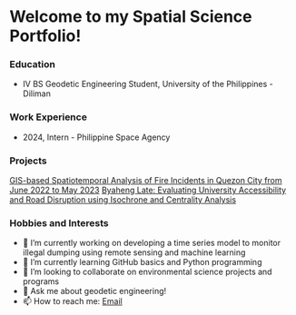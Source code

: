 # Welcome to my Spatial Science Portfolio!

### Education
- IV BS Geodetic Engineering Student, University of the Philippines - Diliman

### Work Experience
- 2024, Intern - Philippine Space Agency

### Projects
[GIS-based Spatiotemporal Analysis of Fire Incidents in Quezon City from June 2022 to May 2023](https://drive.google.com/file/d/1kP4zPdxd_EjRCMV3pMjZBpp_OmQxTyQc/view?usp=sharing)
[Byaheng Late: Evaluating University Accessibility and Road Disruption using Isochrone and Centrality Analysis](https://www.canva.com/design/DAGZYL1Hw_g/FHmPDcsr_6LX6a1S-jqmsg/edit?fbclid=IwY2xjawHMogFleHRuA2FlbQIxMAABHbfVkKJeBavkFqqoqQLMmG9Nb7mjRiMujsvTC8lck_EGAM-g9-pqndUuMg_aem_DGBDr4iJFJzJuwaYLnF3ag](https://colab.research.google.com/drive/1B_Aa8tuUx3EgmAOd_UGzA0QgA8Scczg_?authuser=1#scrollTo=Vrsxrw9LodVT)) 

### Hobbies and Interests
- 🔭 I’m currently working on developing a time series model to monitor illegal dumping using remote sensing and machine learning
- 🌱 I’m currently learning GitHub basics and Python programming
- 👯 I’m looking to collaborate on environmental science projects and programs
- 💬 Ask me about geodetic engineering!
- 📫 How to reach me:
[Email](nvnavoa@up.edu.ph)

